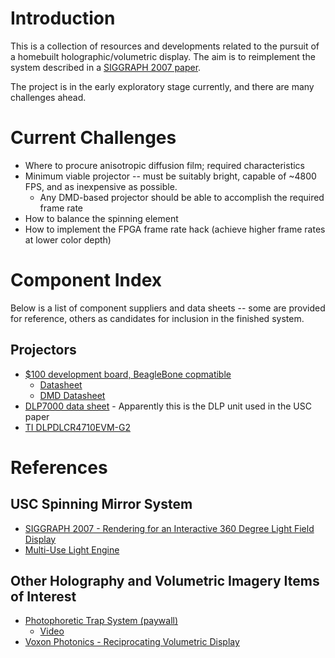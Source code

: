 # Introduction

This is a collection of resources and developments related to the pursuit of a homebuilt holographic/volumetric display.
The aim is to reimplement the system described in a [SIGGRAPH 2007 paper](http://gl.ict.usc.edu/Research/3DDisplay/3DDisplay_USCICT_SIGGRAPH2007.pdf).

The project is in the early exploratory stage currently, and there are many challenges ahead. 

# Current Challenges

* Where to procure anisotropic diffusion film; required characteristics
* Minimum viable projector -- must be suitably bright, capable of ~4800 FPS, and as inexpensive as possible.
  * Any DMD-based projector should be able to accomplish the required frame rate
* How to balance the spinning element
* How to implement the FPGA frame rate hack (achieve higher frame rates at lower color depth)

# Component Index

Below is a list of component suppliers and data sheets -- some are provided for reference, others as candidates for inclusion in the finished system.

## Projectors
* [$100 development board, BeagleBone copmatible](https://www.digikey.com/product-detail/en/texas-instruments/DLPDLCR2000EVM/296-47119-ND/7598640)
    * [Datasheet](http://www.ti.com/lit/ug/dlpu049c/dlpu049c.pdf)
    * [DMD Datasheet](http://www.ti.com/document-viewer/DLP2000/datasheet)
* [DLP7000 data sheet](http://www.ti.com/lit/ds/symlink/dlp7000.pdf) - Apparently this is the DLP unit used in the USC paper
* [TI DLPDLCR4710EVM-G2](https://www.digikey.com/product-detail/en/texas-instruments/DLPDLCR4710EVM-G2/296-46696-ND/7219324)


# References

## USC Spinning Mirror System
* [SIGGRAPH 2007 - Rendering for an Interactive 360 Degree Light Field Display](http://gl.ict.usc.edu/Research/3DDisplay/3DDisplay_USCICT_SIGGRAPH2007.pdf)
* [Multi-Use Light Engine](http://www.polarisroad.com/mule.pdf)

## Other Holography and Volumetric Imagery Items of Interest

* [Photophoretic Trap System (paywall)](https://www.nature.com/articles/nature25176)
    * [Video](https://www.youtube.com/watch?v=YRZMdQOMPNQ)
* [Voxon Photonics - Reciprocating Volumetric Display](https://www.youtube.com/watch?v=FVYoWsxqK8g)
